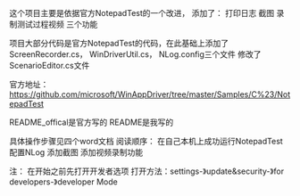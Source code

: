 这个项目主要是依据官方NotepadTest的一个改进，
添加了：
打印日志
截图
录制测试过程视频
三个功能

项目大部分代码是官方NotepadTest的代码，在此基础上添加了ScreenRecorder.cs， WinDriverUtil.cs， NLog.config三个文件
修改了ScenarioEditor.cs文件

官方地址： https://github.com/microsoft/WinAppDriver/tree/master/Samples/C%23/NotepadTest

README_offical是官方写的
README是我写的

具体操作步骤见四个word文档
阅读顺序：
在自己本机上成功运行NotepadTest
配置NLog
添加截图
添加视频录制功能


注： 在开始之前先打开开发者选项
打开方法：settings-》update&security-》for developers-》developer Mode
